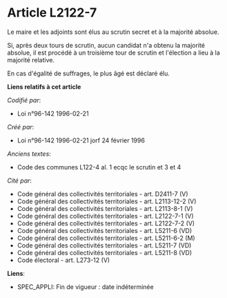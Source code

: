 # Article L2122-7

Le maire et les adjoints sont élus au scrutin secret et à la majorité absolue.

Si, après deux tours de scrutin, aucun candidat n'a obtenu la majorité absolue, il est procédé à un troisième tour de scrutin
et l'élection a lieu à la majorité relative.

En cas d'égalité de suffrages, le plus âgé est déclaré élu.

**Liens relatifs à cet article**

_Codifié par_:

  - Loi n°96-142 1996-02-21

_Créé par_:

  - Loi n°96-142 1996-02-21 jorf 24 février 1996

_Anciens textes_:

  - Code des communes L122-4 al. 1 ecqc le scrutin et 3 et 4

_Cité par_:

  - Code général des collectivités territoriales - art. D2411-7 (V)
  - Code général des collectivités territoriales - art. L2113-12-2 (V)
  - Code général des collectivités territoriales - art. L2113-8-1 (V)
  - Code général des collectivités territoriales - art. L2122-7-1 (V)
  - Code général des collectivités territoriales - art. L2122-7-2 (V)
  - Code général des collectivités territoriales - art. L5211-6 (VD)
  - Code général des collectivités territoriales - art. L5211-6-2 (M)
  - Code général des collectivités territoriales - art. L5211-7 (VD)
  - Code général des collectivités territoriales - art. L5211-8 (VD)
  - Code électoral - art. L273-12 (V)

**Liens**:

  - SPEC_APPLI: Fin de vigueur : date indéterminée

